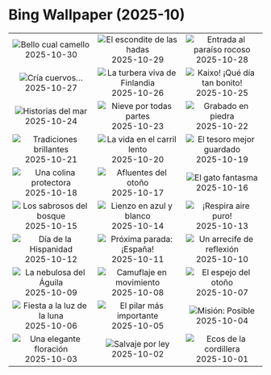 # Bing Wallpaper (2025-10)

|  |  |  |
|:---:|:---:|:---:|
| ![](https://www.bing.com/th?id=OHR.PushkarFair_ES-ES0743477785_400x240.jpg "Bello cual camello") 2025-10-30 | ![](https://www.bing.com/th?id=OHR.FanalForest_ES-ES0574680440_400x240.jpg "El escondite de las hadas") 2025-10-29 | ![](https://www.bing.com/th?id=OHR.TepliceRocks_ES-ES0482796188_400x240.jpg "Entrada al paraíso rocoso") 2025-10-28 |
| ![](https://www.bing.com/th?id=OHR.AfricanRaven_ES-ES0390865860_400x240.jpg "Cría cuervos…") 2025-10-27 | ![](https://www.bing.com/th?id=OHR.MartimoaapaFinland_ES-ES0251068328_400x240.jpg "La turbera viva de Finlandia") 2025-10-26 | ![](https://www.bing.com/th?id=OHR.PaisVascoDay_ES-ES6776223688_400x240.jpg "Kaixo! ¡Qué día tan bonito!") 2025-10-25 |
| ![](https://www.bing.com/th?id=OHR.QueenMary_ES-ES3516526290_400x240.jpg "Historias del mar") 2025-10-24 | ![](https://www.bing.com/th?id=OHR.SnowLeopard_ES-ES0046977195_400x240.jpg "Nieve por todas partes") 2025-10-23 | ![](https://www.bing.com/th?id=OHR.BulgariaRocks_ES-ES9951900468_400x240.jpg "Grabado en piedra") 2025-10-22 |
| ![](https://www.bing.com/th?id=OHR.DiyaDiwali_ES-ES7333743749_400x240.jpg "Tradiciones brillantes") 2025-10-21 | ![](https://www.bing.com/th?id=OHR.HoffmansSloth_ES-ES9765798870_400x240.jpg "La vida en el carril lento") 2025-10-20 | ![](https://www.bing.com/th?id=OHR.JaenCathedral_ES-ES4511407655_400x240.jpg "El tesoro mejor guardado") 2025-10-19 |
| ![](https://www.bing.com/th?id=OHR.SilburyHill_ES-ES9628182073_400x240.jpg "Una colina protectora") 2025-10-18 | ![](https://www.bing.com/th?id=OHR.RockRiverFalls_ES-ES6474484835_400x240.jpg "Afluentes del otoño") 2025-10-17 | ![](https://www.bing.com/th?id=OHR.SiberianLynx_ES-ES1284959959_400x240.jpg "El gato fantasma") 2025-10-16 |
| ![](https://www.bing.com/th?id=OHR.AmethystLaccaria_ES-ES1228402064_400x240.jpg "Los sabrosos del bosque") 2025-10-15 | ![](https://www.bing.com/th?id=OHR.OiaSantorini_ES-ES1170312678_400x240.jpg "Lienzo en azul y blanco") 2025-10-14 | ![](https://www.bing.com/th?id=OHR.HinterseeWaterfall_ES-ES0526830866_400x240.jpg "¡Respira aire puro!") 2025-10-13 |
| ![](https://www.bing.com/th?id=OHR.DaySpain_ES-ES2088635486_400x240.jpg "Día de la Hispanidad") 2025-10-12 | ![](https://www.bing.com/th?id=OHR.WoodDuckHen_ES-ES1058654365_400x240.jpg "Próxima parada: ¡España!") 2025-10-11 | ![](https://www.bing.com/th?id=OHR.MonurikiFiji_ES-ES0990792283_400x240.jpg "Un arrecife de reflexión") 2025-10-10 |
| ![](https://www.bing.com/th?id=OHR.WebbPillars_ES-ES0926278571_400x240.jpg "La nebulosa del Águila") 2025-10-09 | ![](https://www.bing.com/th?id=OHR.OctopusCyanea_ES-ES0861664902_400x240.jpg "Camuflaje en movimiento") 2025-10-08 | ![](https://www.bing.com/th?id=OHR.SaranacLake_ES-ES0795608317_400x240.jpg "El espejo del otoño") 2025-10-07 |
| ![](https://www.bing.com/th?id=OHR.AnshunBridge_ES-ES0720553853_400x240.jpg "Fiesta a la luz de la luna") 2025-10-06 | ![](https://www.bing.com/th?id=OHR.ElPilarZaragoza_ES-ES2251401044_400x240.jpg "El pilar más importante") 2025-10-05 | ![](https://www.bing.com/th?id=OHR.DragonEndeavour_ES-ES0464086432_400x240.jpg "Misión: Posible") 2025-10-04 |
| ![](https://www.bing.com/th?id=OHR.SkyeHeather_ES-ES0179378651_400x240.jpg "Una elegante floración") 2025-10-03 | ![](https://www.bing.com/th?id=OHR.OxbowBend_ES-ES2093724420_400x240.jpg "Salvaje por ley") 2025-10-02 | ![](https://www.bing.com/th?id=OHR.YosemiteClark_ES-ES0823562766_400x240.jpg "Ecos de la cordillera") 2025-10-01 |
